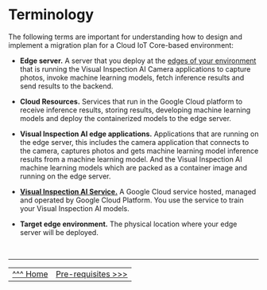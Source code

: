 # Terminology

The following terms are important for understanding how to design and implement a migration
plan for a Cloud IoT Core-based environment:

* __Edge server.__ A server that you deploy at the [edges of your environment](https://www.lfedge.org/2020/08/18/breaking-down-the-edge-continuum/) that is running the Visual Inspection AI Camera applications to capture photos, invoke machine learning
models, fetch inference results and send results to the backend.

* __Cloud Resources.__ Services that run in the Google Cloud platform to receive inference
results, storing results, developing machine learning models and deploy the
containerized models to the edge server.

* __Visual Inspection AI edge applications.__ Applications that are running on the edge
server, this includes the camera application that connects to the camera, captures
photos and gets machine learning model inference results from a machine learning
model. And the Visual Inspection AI machine learning models which are packed as a
container image and running on the edge server.

* [__Visual Inspection AI Service.__](https://cloud.google.com/solutions/visual-inspection-ai) A Google Cloud service hosted, managed and operated
by Google Cloud Platform. You use the service to train your Visual Inspection AI models.

* __Target edge environment.__ The physical location where your edge server will be
deployed.

</br>

___


<table width="100%">
<tr><td><a href="./README.md">^^^ Home </td><td><a href="./prerequisites.md">Pre-requisites >>></td></tr>
</table>

